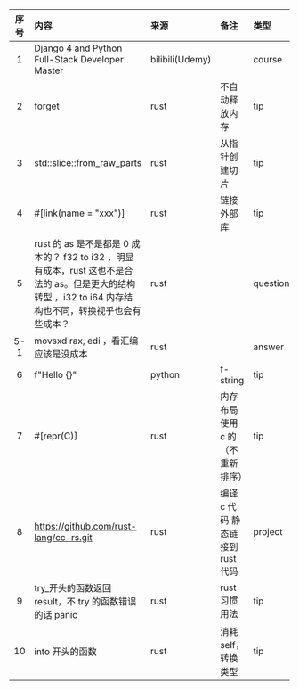 | 序号  | 内容                                                                                                 | 来源              | 备注                    | 类型       |
|:---:|:---------------------------------------------------------------------------------------------------|:----------------|:----------------------|:---------|
|  1  | Django 4 and Python Full-Stack Developer Master                                                    | bilibili(Udemy) |                       | course   |
|  2  | forget                                                                                             | rust            | 不自动释放内存               | tip      |
|  3  | std::slice::from_raw_parts                                                                         | rust            | 从指针创建切片               | tip      |
|  4  | #[link(name = "xxx")]                                                                              | rust            | 链接外部库                 | tip      |
|  5  | rust 的 as 是不是都是 0 成本的？ f32 to i32 ，明显有成本，rust 这也不是合法的 as。但是更大的结构转型 ，i32 to i64 内存结构也不同，转换视乎也会有些成本？ | rust            |                       | question |
| 5-1 | movsxd rax, edi ，看汇编应该是没成本                                                                         | rust            |                       | answer   |
|  6  | f"Hello {}"                                                                                        | python          | f-string              | tip      |
|  7  | #[repr(C)]                                                                                         | rust            | 内存布局使用 c 的（不重新排序）     | tip      |
|  8  | https://github.com/rust-lang/cc-rs.git                                                             | rust            | 编译 c 代码 静态链接到 rust 代码 | project  |
|  9  | try\_开头的函数返回 result，不 try 的函数错误的话 panic                                                            | rust            | rust 习惯用法             | tip      |
| 10  | into 开头的函数                                                                                         | rust            | 消耗 self，转换类型          | tip      |


